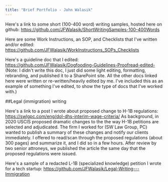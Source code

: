 ```yaml
---
title: "Brief Portfolio - John Walasik"
---
```


Here's a link to some short (100-400 word) writing samples, hosted here on github: https://github.com/JFWalasik/ShortWritingSamples-100-400Words

Here are some Work Instructions, an SOP, and Checklists that I've written and/or edited: https://github.com/JFWalasik/WorkInstructions_SOPs_Checklists

Here's a guideline doc that I edited: https://github.com/JFWalasik/Dogfooding-Guidelines-Proofread-edited- (Note: I didn't write this doc, I just did some light editing, formatting, rebranding, and published it to a SharePoint site. All the other docs linked here were written or re-written/heavily edited by me. I've included this as an example of something I've edited, to show the type of docs that I've worked with.)

##Legal (immigration) writing

Here's a link to a post I wrote about proposed change to H-1B regulations: https://swlgpc.com/eng/dol-dhs-interim-wage-criteria/ As background, in 2020 USCIS proposed dramatic changes to the the way H-1B petitions are selected and adjudicated. The firm I worked for (SW Law Group, PC) wanted to publish a summary of these changes and notify our clients immediately. I offered to read/scan through the proposed regulations (about 300 pages) and summarize it, and I did so in a few hours. After review by two senior attroneys, we published the article the same day that the proposed regulations were issued.

Here's a sample of a redacted L-1B (specialized knowledge) petition I wrote for a tech startup: https://github.com/JFWalasik/Legal-Writing---Immigration


